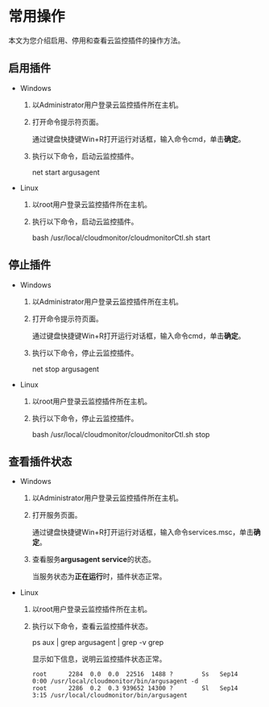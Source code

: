 # 常用操作

本文为您介绍启用、停用和查看云监控插件的操作方法。

## 启用插件

-   Windows
    1.  以Administrator用户登录云监控插件所在主机。
    2.  打开命令提示符页面。

        通过键盘快捷键Win+R打开运行对话框，输入命令cmd，单击**确定**。

    3.  执行以下命令，启动云监控插件。

        net start argusagent

-   Linux
    1.  以root用户登录云监控插件所在主机。
    2.  执行以下命令，启动云监控插件。

        bash /usr/local/cloudmonitor/cloudmonitorCtl.sh start


## 停止插件

-   Windows
    1.  以Administrator用户登录云监控插件所在主机。
    2.  打开命令提示符页面。

        通过键盘快捷键Win+R打开运行对话框，输入命令cmd，单击**确定**。

    3.  执行以下命令，停止云监控插件。

        net stop argusagent

-   Linux
    1.  以root用户登录云监控插件所在主机。
    2.  执行以下命令，停止云监控插件。

        bash /usr/local/cloudmonitor/cloudmonitorCtl.sh stop


## 查看插件状态

-   Windows
    1.  以Administrator用户登录云监控插件所在主机。
    2.  打开服务页面。

        通过键盘快捷键Win+R打开运行对话框，输入命令services.msc，单击**确定**。

    3.  查看服务**argusagent service**的状态。

        当服务状态为**正在运行**时，插件状态正常。

-   Linux
    1.  以root用户登录云监控插件所在主机。
    2.  执行以下命令，查看云监控插件状态。

        ps aux \| grep argusagent \| grep -v grep

        显示如下信息，说明云监控插件状态正常。

        ```
        root      2284  0.0  0.0  22516  1488 ?        Ss   Sep14   0:00 /usr/local/cloudmonitor/bin/argusagent -d
        root      2286  0.2  0.3 939652 14300 ?        Sl   Sep14   3:15 /usr/local/cloudmonitor/bin/argusagent
        ```


